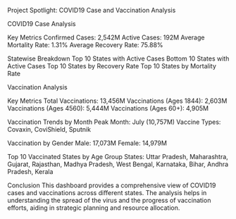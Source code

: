 
 Project Spotlight: COVID19 Case and Vaccination Analysis

 COVID19 Case Analysis

 Key Metrics
 Confirmed Cases: 2,542M
 Active Cases: 192M
 Average Mortality Rate: 1.31%
 Average Recovery Rate: 75.88%

 Statewise Breakdown
 Top 10 States with Active Cases 
 Bottom 10 States with Active Cases 
 Top 10 States by Recovery Rate 
 Top 10 States by Mortality Rate 

 Vaccination Analysis

 Key Metrics
 Total Vaccinations: 13,456M
 Vaccinations (Ages 1844): 2,603M
 Vaccinations (Ages 4560): 5,444M
 Vaccinations (Ages 60+): 4,905M

 Vaccination Trends by Month
 Peak Month: July (10,757M)
 Vaccine Types: Covaxin, CoviShield, Sputnik

 Vaccination by Gender
 Male: 17,073M
 Female: 14,979M

 Top 10 Vaccinated States by Age Group
 States: Uttar Pradesh, Maharashtra, Gujarat, Rajasthan, Madhya Pradesh, West Bengal, Karnataka, Bihar, Andhra Pradesh, Kerala

 Conclusion
This dashboard provides a comprehensive view of COVID19 cases and vaccinations across different states. The analysis helps in understanding the spread of the virus and the progress of vaccination efforts, aiding in strategic planning and resource allocation.
